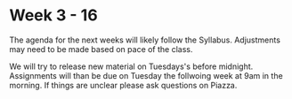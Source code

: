 # Week 3 - 16

The agenda for the next weeks will likely follow the Syllabus.
Adjustments may need to be made based on pace of the class.

We will try to release new material on Tuesdays's before midnight. 
Assignments will than be due on Tuesday the follwoing week at 9am in 
the morning. If things are unclear please ask questions on Piazza.

